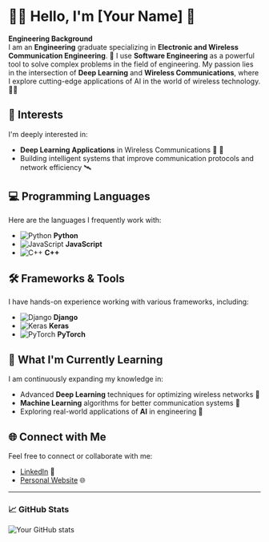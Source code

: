 # 👨‍💻 Hello, I'm [Your Name] 👋 

**Engineering Background**  
I am an **Engineering** graduate specializing in **Electronic and Wireless Communication Engineering**. 🚀 I use **Software Engineering** as a powerful tool to solve complex problems in the field of engineering. My passion lies in the intersection of **Deep Learning** and **Wireless Communications**, where I explore cutting-edge applications of AI in the world of wireless technology. 📡💡

## 🧠 Interests
I'm deeply interested in:
- **Deep Learning Applications** in Wireless Communications 📡 🤖
- Building intelligent systems that improve communication protocols and network efficiency 🛰️

## 💻 Programming Languages
Here are the languages I frequently work with:
- ![Python](https://img.shields.io/badge/Python-3776AB?style=for-the-badge&logo=python&logoColor=white) **Python**
- ![JavaScript](https://img.shields.io/badge/JavaScript-323330?style=for-the-badge&logo=javascript&logoColor=F7DF1E) **JavaScript**
- ![C++](https://img.shields.io/badge/C++-00599C?style=for-the-badge&logo=cplusplus&logoColor=white) **C++**

## 🛠️ Frameworks & Tools
I have hands-on experience working with various frameworks, including:
- ![Django](https://img.shields.io/badge/Django-092E20?style=for-the-badge&logo=django&logoColor=white) **Django**
- ![Keras](https://img.shields.io/badge/Keras-D00000?style=for-the-badge&logo=keras&logoColor=white) **Keras**
- ![PyTorch](https://img.shields.io/badge/PyTorch-EE4C2C?style=for-the-badge&logo=pytorch&logoColor=white) **PyTorch**

## 🌱 What I'm Currently Learning
I am continuously expanding my knowledge in:
- Advanced **Deep Learning** techniques for optimizing wireless networks 🧠
- **Machine Learning** algorithms for better communication systems 🤖
- Exploring real-world applications of **AI** in engineering 🚀

## 🌐 Connect with Me
Feel free to connect or collaborate with me:
- [LinkedIn]([(https://www.linkedin.com/in/fardad-ansari-1aa93b1a3/)]) 🔗
- [Personal Website](https://fardadansari.com) 🌐

---

### 📈 GitHub Stats
![Your GitHub stats](https://github-readme-stats.vercel.app/api?username=yourusername&show_icons=true&theme=radical)

